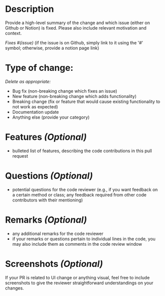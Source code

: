 # Description

Provide a high-level summary of the change and which issue (either on Github or Notion) is fixed. Please also include relevant motivation and context.

_Fixes #(issue)_ (if the issue is on Github, simply link to it using the '#' symbol; otherwise, provide a notion page link)

# Type of change:
*Delete as appropriate:*
- Bug fix (non-breaking change which fixes an issue)
- New feature (non-breaking change which adds functionality)
- Breaking change (fix or feature that would cause existing functionality to not work as expected)
- Documentation update
- Anything else (provide your category)

# Features _(Optional)_
- bulleted list of features, describing the code contributions in this pull request

# Questions _(Optional)_
- potential questions for the code reviewer (e.g., if you want feedback on a certain method or class; any feedback required from other code contributors with their mentioning)

# Remarks _(Optional)_
- any additional remarks for the code reviewer
- if your remarks or questions pertain to individual lines in the code, you may also include them as comments in the code review window

# Screenshots _(Optional)_
If your PR is related to UI change or anything visual, feel free to include screenshots to give the reviewer straightforward understandings on your changes.
